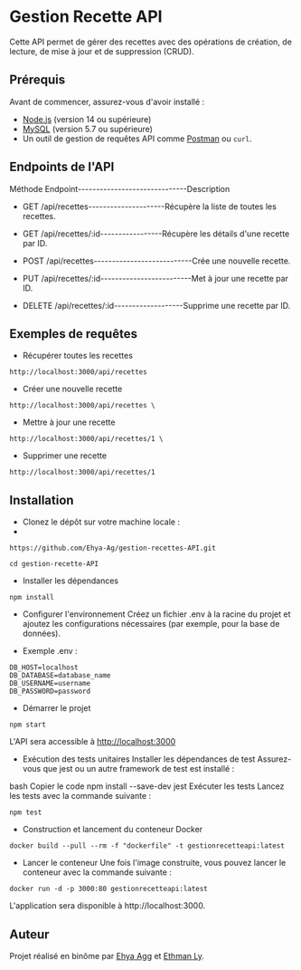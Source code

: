 # Gestion Recette API
Cette API permet de gérer des recettes avec des opérations de création, de lecture, de mise à jour et de suppression (CRUD).


## Prérequis

Avant de commencer, assurez-vous d'avoir installé :

- [Node.js](https://nodejs.org/) (version 14 ou supérieure)
- [MySQL](https://dev.mysql.com/downloads/installer/) (version 5.7 ou supérieure)
- Un outil de gestion de requêtes API comme [Postman](https://www.postman.com/) ou `curl`.


## Endpoints de l'API


Méthode	Endpoint------------------------------Description

- GET	/api/recettes---------------------Récupère la liste de toutes les recettes.
- GET	/api/recettes/:id-----------------Récupère les détails d'une recette par ID.
- POST	/api/recettes---------------------------Crée une nouvelle recette.

- PUT	/api/recettes/:id-------------------------Met à jour une recette par ID.

- DELETE	/api/recettes/:id-------------------Supprime une recette par ID.
## Exemples de requêtes
- Récupérer toutes les recettes
```
http://localhost:3000/api/recettes
```
- Créer une nouvelle recette
```
http://localhost:3000/api/recettes \
```
- Mettre à jour une recette

```
http://localhost:3000/api/recettes/1 \
```
- Supprimer une recette
```
http://localhost:3000/api/recettes/1
```
## Installation

- Clonez le dépôt sur votre machine locale :
- 
```
https://github.com/Ehya-Ag/gestion-recettes-API.git
```

```
cd gestion-recette-API
```
- Installer les dépendances
```
npm install
```
- Configurer l'environnement
Créez un fichier .env à la racine du projet et ajoutez les configurations nécessaires (par exemple, pour la base de données).

- Exemple .env :
```
DB_HOST=localhost
DB_DATABASE=database_name
DB_USERNAME=username
DB_PASSWORD=password
```
- Démarrer le projet

```
npm start
```
L'API sera accessible à [http://localhost:3000](http://localhost:3000)

- Exécution des tests unitaires
Installer les dépendances de test
Assurez-vous que jest ou un autre framework de test est installé :

bash
Copier le code
npm install --save-dev jest
Exécuter les tests
Lancez les tests avec la commande suivante :
```
npm test
```
- Construction et lancement du conteneur Docker

```
docker build --pull --rm -f "dockerfile" -t gestionrecetteapi:latest 
```
- Lancer le conteneur
Une fois l'image construite, vous pouvez lancer le conteneur avec la commande suivante :

```
docker run -d -p 3000:80 gestionrecetteapi:latest
```
L'application sera disponible à http://localhost:3000.


## Auteur

Projet réalisé en binôme par [Ehya Agg](https://github.com/Ehya-Ag) et [Ethman Ly](https://github.com/OusmaneLyDev).
